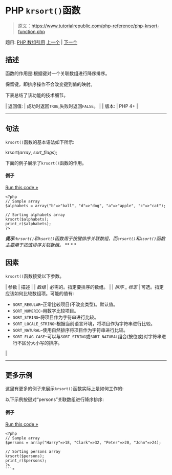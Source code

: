 # PHP `krsort()`函数

> 原文：<https://www.tutorialrepublic.com/php-reference/php-krsort-function.php>

题目: [PHP 数组引用](php-array-functions.php) [上一个](php-key-function.php) | [下一个](php-ksort-function.php)

## 描述

函数的作用是:根据键对一个关联数组进行降序排序。

保留键，即排序操作不会改变键到值的映射。

下表总结了该功能的技术细节。

| 返回值: | 成功时返回`TRUE`,失败时返回`FALSE`。 |
| 版本: | PHP 4+ |

* * *

## 句法

`krsort()`函数的基本语法如下所示:

krsort(*array*, *sort_flags*);

下面的例子展示了`krsort()`函数的作用。

#### 例子

[Run this code »](../codelab.php?topic=php&file=sort-an-associative-array-by-key-in-descending-order "Run this code to view the output")

```
<?php
// Sample array
$alphabets = array("b"=>"ball", "d"=>"dog", "a"=>"apple", "c"=>"cat");

// Sorting alphabets array
krsort($alphabets);
print_r($alphabets);
?>
```

 ***提示:**`krsort()`和`ksort()`函数用于按键排序关联数组，而`arsort()`和`asort()`函数主要用于按值排序关联数组。*  ** * *

## 因素

`krsort()`函数接受以下参数。

| 参数 | 描述 |
| *数组* | 必需的。指定要排序的数组。 |
| *排序 _ 标志* | 可选。指定应该如何比较数组项。可能的值有:

*   `SORT_REGULAR`–正常比较项目(不改变类型)。默认值。
*   `SORT_NUMERIC`–用数字比较项目。
*   `SORT_STRING`–将项目作为字符串进行比较。
*   `SORT_LOCALE_STRING`–根据当前语言环境，将项目作为字符串进行比较。
*   `SORT_NATURAL`–使用自然排序将项目作为字符串进行比较。
*   `SORT_FLAG_CASE`–可以与`SORT_STRING`或`SORT_NATURAL`组合(按位或)对字符串进行不区分大小写的排序。

 |

* * *

## 更多示例

这里有更多的例子来展示`krsort()`函数实际上是如何工作的:

以下示例按键对“persons”关联数组进行降序排序:

#### 例子

[Run this code »](../codelab.php?topic=php&file=sort-an-array-in-reverse-order-by-key "Run this code to view the output")

```
<?php
// Sample array
$persons = array("Harry"=>18, "Clark"=>32, "Peter"=>20, "John"=>24);

// Sorting persons array
krsort($persons);
print_r($persons);
?>
```*